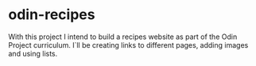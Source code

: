 # odin-recipes

With this project I intend to build a recipes website as part of the Odin Project curriculum.
I`ll be creating links to different pages, adding images and using lists.
